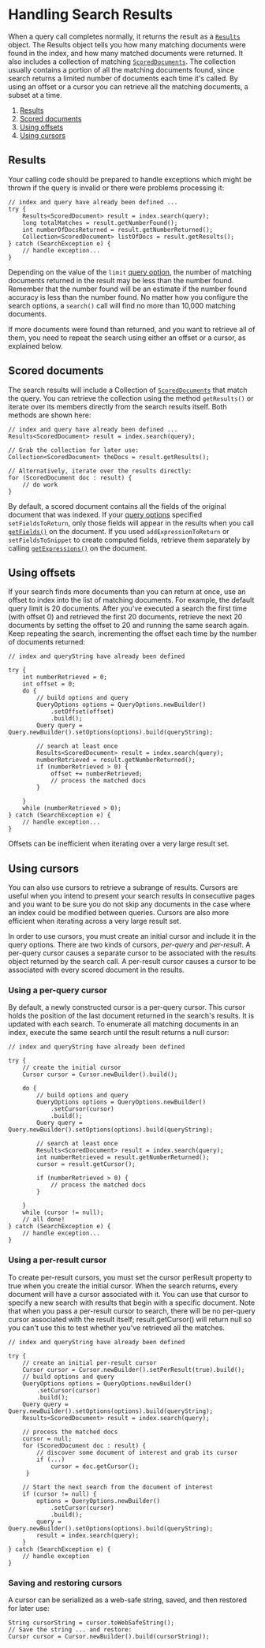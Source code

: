 # Handling Search Results

  

When a query call completes normally, it returns the result as a [`Results`](https://web.archive.org/web/20160424230742/https://cloud.google.com/appengine/docs/java/javadoc/com/google/appengine/api/search/Results) object. The Results object tells you how many matching documents were found in the index, and how many matched documents were returned. It also includes a collection of matching [`ScoredDocuments`](https://web.archive.org/web/20160424230742/https://cloud.google.com/appengine/docs/java/javadoc/com/google/appengine/api/search/ScoredDocument). The collection usually contains a portion of all the matching documents found, since search returns a limited number of documents each time it's called. By using an offset or a cursor you can retrieve all the matching documents, a subset at a time.

1.  [Results](#Java_Results)
2.  [Scored documents](#Java_Scored_documents)
3.  [Using offsets](#Java_Using_offsets)
4.  [Using cursors](#Java_Using_cursors)

## Results

Your calling code should be prepared to handle exceptions which might be thrown if the query is invalid or there were problems processing it:

```
// index and query have already been defined ... 
try {
    Results<ScoredDocument> result = index.search(query);
    long totalMatches = result.getNumberFound();
    int numberOfDocsReturned = result.getNumberReturned();
    Collection<ScoredDocument> listOfDocs = result.getResults();
} catch (SearchException e) {
    // handle exception...
}
```

Depending on the value of the `limit` [query option](https://web.archive.org/web/20160424230742/https://cloud.google.com/appengine/docs/java/search/options#Java_QueryOptions), the number of matching documents returned in the result may be less than the number found. Remember that the number found will be an estimate if the number found accuracy is less than the number found. No matter how you configure the search options, a `search()` call will find no more than 10,000 matching documents.

If more documents were found than returned, and you want to retrieve all of them, you need to repeat the search using either an offset or a cursor, as explained below.

## Scored documents

The search results will include a Collection of [`ScoredDocuments`](https://web.archive.org/web/20160424230742/https://cloud.google.com/appengine/docs/java/javadoc/com/google/appengine/api/search/ScoredDocument) that match the query. You can retrieve the collection using the method `getResults()` or iterate over its members directly from the search results itself. Both methods are shown here:

```
// index and query have already been defined ...
Results<ScoredDocument> result = index.search(query);

// Grab the collection for later use:
Collection<ScoredDocument> theDocs = result.getResults();

// Alternatively, iterate over the results directly:
for (ScoredDocument doc : result) {
    // do work
}
```

By default, a scored document contains all the fields of the original document that was indexed. If your [query options](https://web.archive.org/web/20160424230742/https://cloud.google.com/appengine/docs/java/search/options#Java_QueryOptions) specified `setFieldsToReturn`, only those fields will appear in the results when you call [`getFields()`](https://web.archive.org/web/20160424230742/https://cloud.google.com/appengine/docs/java/javadoc/com/google/appengine/api/search/Document#getFields()) on the document. If you used `addExpressionToReturn` or `setFieldsToSnippet` to create computed fields, retrieve them separately by calling [`getExpressions()`](https://web.archive.org/web/20160424230742/https://cloud.google.com/appengine/docs/java/javadoc/com/google/appengine/api/search/ScoredDocument#getExpressions()) on the document.

## Using offsets

If your search finds more documents than you can return at once, use an offset to index into the list of matching documents. For example, the default query limit is 20 documents. After you've executed a search the first time (with offset 0) and retrieved the first 20 documents, retrieve the next 20 documents by setting the offset to 20 and running the same search again. Keep repeating the search, incrementing the offset each time by the number of documents returned:

```
// index and queryString have already been defined

try {
    int numberRetrieved = 0;
    int offset = 0;
    do {
        // build options and query
        QueryOptions options = QueryOptions.newBuilder()
            .setOffset(offset)
            .build();
        Query query = Query.newBuilder().setOptions(options).build(queryString);
        
        // search at least once
        Results<ScoredDocument> result = index.search(query);
        numberRetrieved = result.getNumberReturned();
        if (numberRetrieved > 0) {
            offset += numberRetrieved;
            // process the matched docs
        }
        
    }
    while (numberRetrieved > 0);
} catch (SearchException e) {
    // handle exception...
}
```

Offsets can be inefficient when iterating over a very large result set.

## Using cursors

You can also use cursors to retrieve a subrange of results. Cursors are useful when you intend to present your search results in consecutive pages and you want to be sure you do not skip any documents in the case where an index could be modified between queries. Cursors are also more efficient when iterating across a very large result set.

In order to use cursors, you must create an initial cursor and include it in the query options. There are two kinds of cursors, *per-query* and *per-result*. A per-query cursor causes a separate cursor to be associated with the results object returned by the search call. A per-result cursor causes a cursor to be associated with every scored document in the results.

### Using a per-query cursor

By default, a newly constructed cursor is a per-query cursor. This cursor holds the position of the last document returned in the search's results. It is updated with each search. To enumerate all matching documents in an index, execute the same search until the result returns a null cursor:

```
// index and queryString have already been defined
    
try {
    // create the initial cursor
    Cursor cursor = Cursor.newBuilder().build();

    do {
        // build options and query
        QueryOptions options = QueryOptions.newBuilder()
            .setCursor(cursor)
            .build();
        Query query = Query.newBuilder().setOptions(options).build(queryString);
    
        // search at least once
        Results<ScoredDocument> result = index.search(query);
        int numberRetrieved = result.getNumberReturned();
        cursor = result.getCursor();

        if (numberRetrieved > 0) {
            // process the matched docs
        }
    
    }
    while (cursor != null);
    // all done!
} catch (SearchException e) {
    // handle exception...
}
```

### Using a per-result cursor

To create per-result cursors, you must set the cursor perResult property to true when you create the initial cursor. When the search returns, every document will have a cursor associated with it. You can use that cursor to specify a new search with results that begin with a specific document. Note that when you pass a per-result cursor to search, there will be no per-query cursor associated with the result itself; result.getCursor() will return null so you can't use this to test whether you've retrieved all the matches.

```
// index and queryString have already been defined
    
try {
    // create an initial per-result cursor
    Cursor cursor = Cursor.newBuilder().setPerResult(true).build();
    // build options and query
    QueryOptions options = QueryOptions.newBuilder()
        .setCursor(cursor)
        .build();
    Query query = Query.newBuilder().setOptions(options).build(queryString);
    Results<ScoredDocument> result = index.search(query);

    // process the matched docs
    cursor = null;
    for (ScoredDocument doc : result) {
        // discover some document of interest and grab its cursor
        if (...)
            cursor = doc.getCursor();
     }
    
    // Start the next search from the document of interest
    if (cursor != null) {
        options = QueryOptions.newBuilder()
            .setCursor(cursor)
            .build();
        query = Query.newBuilder().setOptions(options).build(queryString);
        result = index.search(query);
    }
} catch (SearchException e) {
    // handle exception
}
```

### Saving and restoring cursors

A cursor can be serialized as a web-safe string, saved, and then restored for later use:

```
String cursorString = cursor.toWebSafeString();
// Save the string ... and restore:
Cursor cursor = Cursor.newBuilder().build(cursorString));
```
